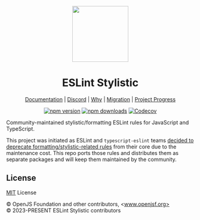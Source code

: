 <p align="center">
<img src="./docs/public/logo.svg" width="150">
</p>

<h1 align="center">ESLint Stylistic</h1>


<p align="center">
<a href="https://eslint.style">Documentation</a> |
<a href="https://eslint.style/chat">Discord</a> |
<a href="https://eslint.style/guide/why">Why</a> |
<a href="https://eslint.style/guide/migration">Migration</a> |
<a href="https://eslint.style/contribute/project-progress">Project Progress</a>
</p>

<p align="center">
<a href="https://npmjs.com/package/@stylistic/eslint-plugin-js"><img src="https://img.shields.io/npm/v/@stylistic/eslint-plugin-js?style=flat&colorA=1B3C4A&colorB=32A9C3" alt="npm version"></a>
<a href="https://npmjs.com/package/@stylistic/eslint-plugin-js"><img src="https://img.shields.io/npm/dm/@stylistic/eslint-plugin-js?style=flat&colorA=1B3C4A&colorB=32A9C3" alt="npm downloads"></a>
<a href="https://app.codecov.io/gh/eslint-stylistic/eslint-stylistic"><img alt="Codecov" src="https://img.shields.io/codecov/c/github/eslint-stylistic/eslint-stylistic?token=B85J0E2I7I&style=flat&labelColor=1B3C4A&color=32A9C3&precision=1"></a>
</p>

Community-maintained stylistic/formatting ESLint rules for JavaScript and TypeScript.

This project was initiated as ESLint and `typescript-eslint` teams [decided to deprecate formatting/stylistic-related rules](https://github.com/eslint/eslint/issues/17522) from their core due to the maintenance cost. This repo ports those rules and distributes them as separate packages and will keep them maintained by the community.

## License

[MIT](./LICENSE) License

&copy; OpenJS Foundation and other contributors, <www.openjsf.org><br>
&copy; 2023-PRESENT ESLint Stylistic contributors
